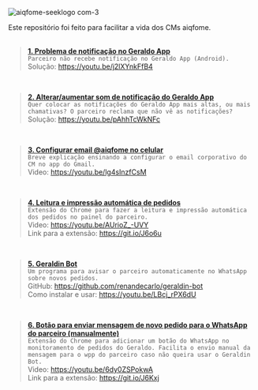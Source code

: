 ![aiqfome-seeklogo com-3](https://user-images.githubusercontent.com/6974980/138022075-c70cd221-599b-41f8-ad3e-d1b132fd2b15.png)

Este repositório foi feito para facilitar a vida dos CMs aiqfome.
<br /><br />

> **[1. Problema de notificação no Geraldo App](https://youtu.be/j2lXYnkFfB4 "1. Problema de notificação no Geraldo App")** <br />
> `Parceiro não recebe notificação no Geraldo App (Android).` <br />
>Solução: https://youtu.be/j2lXYnkFfB4

<br />

>**[2. Alterar/aumentar som de notificação do Geraldo App](https://youtu.be/pAhhTcWkNFc "2.  Alterar/aumentar som de notificação do Geraldo App")** <br />
>`Quer colocar as notificações do Geraldo App mais altas, ou mais chamativas? O parceiro reclama que não vê as notificações?` <br />
>Solução: https://youtu.be/pAhhTcWkNFc

<br />

>**[3. Configurar email @aiqfome no celular](https://youtu.be/lg4sInzfCsM "3. Configurar email @aiqfome no Android")** <br />
>`Breve explicação ensinando a configurar o email corporativo do CM no app do Gmail.` <br />
>Video: https://youtu.be/lg4sInzfCsM

<br />

>**[4. Leitura e impressão automática de pedidos](https://youtu.be/AUrioZ_-UVY "4. Leitura e impressão automática de pedidos")** <br />
>`Extensão do Chrome para fazer a leitura e impressão automática dos pedidos no painel do parceiro.` <br />
>Video: https://youtu.be/AUrioZ_-UVY<br />
>Link para a extensão: https://git.io/J6o6u

<br />

>**[5. Geraldin Bot](https://github.com/renandecarlo/geraldin-bot "5. Geraldin Bot")**  <br />
>`Um programa para avisar o parceiro automaticamente no WhatsApp sobre novos pedidos.` <br />
>GitHub: https://github.com/renandecarlo/geraldin-bot<br />
>Como instalar e usar: https://youtu.be/LBcj_rPX6dU

<br />

>**[6. Botão para enviar mensagem de novo pedido para o WhatsApp do parceiro (manualmente)](https://youtu.be/6dy0ZSPokwA "6. Botão para enviar notificação de novo pedido para WhatsApp do parceiro (manualmente)")**  <br />
>`Extensão do Chrome para adicionar um botão do WhatsApp no monitoramento de pedidos do Geraldo. Facilita o envio manual da mensagem para o wpp do parceiro caso não queira usar o Geraldin Bot.` <br />
>Video: https://youtu.be/6dy0ZSPokwA<br />
>Link para a extensão: https://git.io/J6Kxj

<br />
